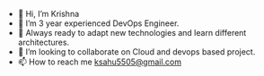 - 👋 Hi, I’m Krishna
- 👀 I’m 3 year experienced DevOps Engineer.
- 🌱 Always ready to adapt new technologies and learn different architectures.
- 💞️ I’m looking to collaborate on Cloud and devops based project.
- 📫 How to reach me ksahu5505@gmail.com

<!---
krishna120801/krishna120801 is a ✨ special ✨ repository because its `README.md` (this file) appears on your GitHub profile.
You can click the Preview link to take a look at your changes.
--->
